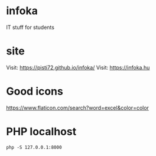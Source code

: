 # infoka
IT stuff for students

# site
Visit: https://pisti72.github.io/infoka/
Visit: https://infoka.hu

# Good icons
https://www.flaticon.com/search?word=excel&color=color

# PHP localhost
<code>php -S 127.0.0.1:8000<code>


